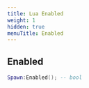 ```yaml
---
title: Lua Enabled
weight: 1
hidden: true
menuTitle: Enabled
---
```

## Enabled
```lua
Spawn:Enabled(); -- bool
```